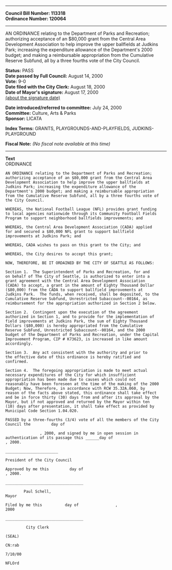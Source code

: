 * * * * *  
  
**Council Bill Number: [](#h0)[](#h2)113318**   
**Ordinance Number: 120064**  
  
* * * * *  
  
AN ORDINANCE relating to the Department of Parks and Recreation; authorizing acceptance of an $80,000 grant from the Central Area Development Association to help improve the upper ballfields at Judkins Park; increasing the expenditure allowance of the Department's 2000 budget; and making a reimbursable appropriation from the Cumulative Reserve Subfund, all by a three fourths vote of the City Council.  
  
**Status:** PASS   
**Date passed by Full Council:** August 14, 2000   
**Vote:** 9-0   
**Date filed with the City Clerk:** August 18, 2000   
**Date of Mayor's signature:** August 17, 2000   
[(about the signature date)](/~public/approvaldate.htm)   
  
  
**Date introduced/referred to committee:** July 24, 2000   
**Committee:** Culture, Arts & Parks   
**Sponsor:** LICATA   
  
**Index Terms:** GRANTS, PLAYGROUNDS-AND-PLAYFIELDS, JUDKINS-PLAYGROUND  
  
**Fiscal Note:** *(No fiscal note available at this time)*  
  
* * * * *  
  
**Text**  
    ORDINANCE               
  
    AN ORDINANCE relating to the Department of Parks and Recreation;  
    authorizing acceptance of an $80,000 grant from the Central Area  
    Development Association to help improve the upper ballfields at  
    Judkins Park; increasing the expenditure allowance of the  
    Department's 2000 budget; and making a reimbursable appropriation  
    from the Cumulative Reserve Subfund, all by a three fourths vote of  
    the City Council.  
  
    WHEREAS, the National Football League (NFL) provides grant funding  
    to local agencies nationwide through its Community Football Fields  
    Program to support neighborhood ballfields improvements; and  
  
    WHEREAS, the Central Area Development Association (CADA) applied  
    for and secured a $80,000 NFL grant to support ballfield  
    improvements at Judkins Park; and  
  
    WHEREAS, CADA wishes to pass on this grant to the City; and  
  
    WHEREAS, the City desires to accept this grant;  
  
    NOW, THEREFORE, BE IT ORDAINED BY THE CITY OF SEATTLE AS FOLLOWS:  
  
    Section 1.  The Superintendent of Parks and Recreation, for and  
    on behalf of The City of Seattle, is authorized to enter into a  
    grant agreement with the Central Area Development Association  
    (CADA) to accept, a grant in the amount of Eighty Thousand Dollar  
    ($80,000) from the CADA to support ballfield improvements at  
    Judkins Park.  The funds, when received, shall be deposited, to the  
    Cumulative Reserve Subfund, Unrestricted Subaccount--00164, as  
    reimbursement for the appropriation authorized in Section 2 below.  
  
    Section 2.  Contingent upon the execution of the agreement  
    authorized in Section 1, and to provide for the implementation of  
    field improvements at Judkins Park, the sum of Eighty Thousand  
    Dollars ($80,000) is hereby appropriated from the Cumulative  
    Reserve SubFund, Unrestricted Subaccount--00164, and the 2000  
    budget of the Department of Parks and Recreation, under the Capital  
    Improvement Program, CIP # K73623, is increased in like amount  
    accordingly.  
  
    Section 3.  Any act consistent with the authority and prior to  
    the effective date of this ordinance is hereby ratified and  
    confirmed.  
  
    Section 4.  The foregoing appropriation is made to meet actual  
    necessary expenditures of the City for which insufficient  
    appropriation has been made due to causes which could not  
    reasonably have been foreseen at the time of the making of the 2000  
    Budget; Now, Therefore, in accordance with RCW 35.32A.060, by  
    reason of the facts above stated, this ordinance shall take effect  
    and be in force thirty (30) days from and after its approval by the  
    Mayor, but if not approved and returned by the Mayor within ten  
    (10) days after presentation, it shall take effect as provided by  
    Municipal Code Section 1.04.020.  
  
    PASSED by a three-fourths (3/4) vote of all the members of the City  
    Council the         day of  
  
                   , 2000, and signed by me in open session in  
    authentication of its passage this ______day of   
    , 2000.  
  
    _______________________  
  
    President of the City Council  
  
    Approved by me this         day of   
    , 2000.  
  
    __________________________________  
  
            Paul Schell,  
    Mayor  
  
    Filed by me this          day of                ,  
    2000  
  
    __________________________________  
  
             City Clerk  
  
    (SEAL)  
  
    CN:rab  
  
    7/10/00  
  
    NFLOrd  
